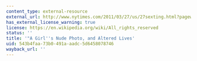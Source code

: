 ```yaml
---
content_type: external-resource
external_url: http://www.nytimes.com/2011/03/27/us/27sexting.html?pagewanted=all&_r=0
has_external_license_warning: true
license: https://en.wikipedia.org/wiki/All_rights_reserved
status: ''
title: '"A Girl''s Nude Photo, and Altered Lives'
uid: 543b4faa-73b0-491a-aadc-5d6458078746
wayback_url: ''
---
```

